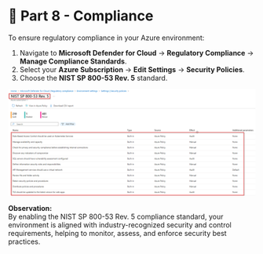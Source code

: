 # 🔴 Part 8 - Compliance

To ensure regulatory compliance in your Azure environment:

1. Navigate to **Microsoft Defender for Cloud** → **Regulatory Compliance** → **Manage Compliance Standards**.
2. Select your **Azure Subscription** → **Edit Settings** → **Security Policies**.
3. Choose the **NIST SP 800-53 Rev. 5** standard.

![NIST SP 800-53](https://github.com/AliChoukatli/CyberShield-SOC-Lab/blob/main/Screenshots/NIST%20SP%20800-53.png)

**Observation:**  
By enabling the NIST SP 800-53 Rev. 5 compliance standard, your environment is aligned with industry-recognized security and control requirements, helping to monitor, assess, and enforce security best practices.
